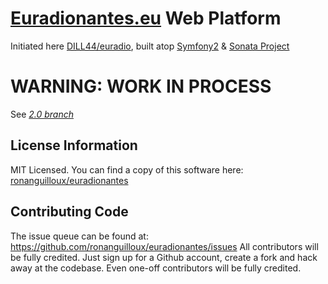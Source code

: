 # [Euradionantes.eu](http://www.euradionantes.eu) Web Platform

Initiated here [DILL44/euradio](https://github.com/DILL44/euradio), 
built atop [Symfony2](http://symfony.com) & [Sonata Project](http://sonata-project.org)

# WARNING: WORK IN PROCESS

See *[2.0 branch](https://github.com/ronanguilloux/euradionantes/tree/2.0)*


License Information
-------------------

MIT Licensed. You can find a copy of this software here: [ronanguilloux/euradionantes](https://github.com/ronanguilloux/euradionantes)


Contributing Code
-----------------

The issue queue can be found at: https://github.com/ronanguilloux/euradionantes/issues
All contributors will be fully credited. Just sign up for a Github account, create a fork and hack away at the codebase.
Even one-off contributors will be fully credited.


